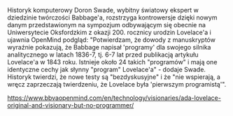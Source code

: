 Historyk komputerowy Doron Swade, wybitny światowy ekspert w dziedzinie twórczości Babbage'a, rozstrzyga kontrowersje dzięki nowym danym przedstawionym na sympozjum odbywającym się obecnie na Uniwersytecie Oksfordzkim z okazji 200. rocznicy urodzin Lovelace'a i ujawnia OpenMind podgląd: "Potwierdzam, że dowody z manuskryptów wyraźnie pokazują, że Babbage napisał 'programy' dla swojego silnika analitycznego w latach 1836-7, tj. 6-7 lat przed publikacją artykułu Lovelace'a w 1843 roku. Istnieje około 24 takich "programów" i mają one identyczne cechy jak słynny "program" Lovelace'a" - dodaje Swade. Historyk twierdzi, że nowe testy są "bezdyskusyjne" i że "nie wspierają, a wręcz zaprzeczają twierdzeniu, że Lovelace była 'pierwszym programistą'".

https://www.bbvaopenmind.com/en/technology/visionaries/ada-lovelace-original-and-visionary-but-no-programmer/
